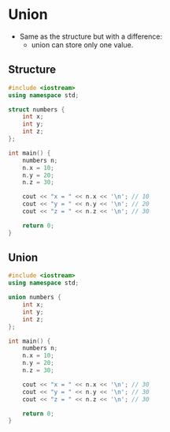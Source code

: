 # Union

- Same as the structure but with a difference:
  - union can store only one value.

## Structure
```c++
#include <iostream>
using namespace std;

struct numbers {
    int x;
    int y;
    int z;
};

int main() {
    numbers n;
    n.x = 10;
    n.y = 20;
    n.z = 30;

    cout << "x = " << n.x << '\n'; // 10
    cout << "y = " << n.y << '\n'; // 20
    cout << "z = " << n.z << '\n'; // 30

    return 0;
}
```

## Union
```c++
#include <iostream>
using namespace std;

union numbers {
    int x;
    int y;
    int z;
};

int main() {
    numbers n;
    n.x = 10;
    n.y = 20;
    n.z = 30;

    cout << "x = " << n.x << '\n'; // 30
    cout << "y = " << n.y << '\n'; // 30
    cout << "z = " << n.z << '\n'; // 30

    return 0;
}
```
